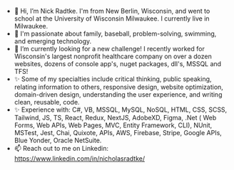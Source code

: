 - 👋 Hi, I’m Nick Radtke. I'm from New Berlin, Wisconsin, and went to school at the University of Wisconsin Milwaukee. I currently live in Milwaukee.
- 💞️ I'm passionate about family, baseball, problem-solving, swimming, and emerging technology.
- 🌱 I’m currently looking for a new challenge! I recently worked for Wisconsin's largest nonprofit healthcare company on over a dozen websites, dozens of console app's, nuget packages, dll's, MSSQL and TFS! 
- ✨  Some of my specialties include critical thinking, public speaking, relating information to others, responsive design, website optimization, domain-driven design, understanding the user experience, and writing clean, reusable, code.
- ✨ Experience with: C#, VB, MSSQL, MySQL, NoSQL, HTML, CSS, SCSS, Tailwind, JS, TS, React, Redux, NextJS, AdobeXD, Figma, .Net ( Web Forms, Web APIs, Web Pages, MVC, Entity Framework, CLI), NUnit, MSTest, Jest, Chai, Quixote, APIs, AWS, Firebase, Stripe, Google APIs, Blue Yonder, Oracle NetSuite.
- 📫 Reach out to me on Linkedin: https://www.linkedin.com/in/nicholasradtke/

<!---
NCRadtke00/NCRadtke00 is a ✨ special ✨ repository because its `README.md` (this file) appears on your GitHub profile.
You can click the Preview link to take a look at your changes.
--->

